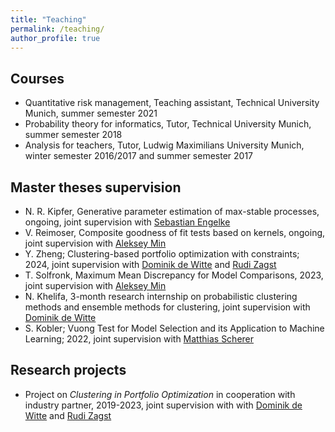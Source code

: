 ```yaml
---
title: "Teaching"
permalink: /teaching/
author_profile: true
---
```

<!--- layout: archive --->

## Courses

+ Quantitative risk management, Teaching assistant, Technical University Munich, summer semester 2021
+ Probability theory for informatics, Tutor, Technical University Munich, summer semester 2018
+ Analysis for teachers, Tutor, Ludwig Maximilians University Munich, winter semester 2016/2017 and summer semester 2017

## Master theses supervision

+ N. R. Kipfer, Generative parameter estimation of max-stable processes, ongoing, joint supervision with [Sebastian Engelke](http://www.sengelke.com/)
+ V. Reimoser, Composite goodness of fit tests based on kernels, ongoing, joint supervision with [Aleksey Min](https://www.math.cit.tum.de/mathfinance/personen/professorinnen-und-professoren/aleksey-min/)
+ Y. Zheng; Clustering-based portfolio optimization with constraints; 2024, joint supervision with [Dominik de Witte](https://www.math.cit.tum.de/mathfinance/personen/doktorandeninnen-und-postdocs/dominik-de-witte/) and [Rudi Zagst](https://www.math.cit.tum.de/mathfinance/personen/professorinnen-und-professoren/rudi-zagst/)
+ T. Solfronk, Maximum Mean Discrepancy for Model Comparisons, 2023, joint supervision with [Aleksey Min](https://www.math.cit.tum.de/mathfinance/personen/professorinnen-und-professoren/aleksey-min/)
+ N. Khelifa, 3-month research internship on probabilistic clustering methods and ensemble methods for clustering, joint supervision with [Dominik de Witte](https://www.math.cit.tum.de/mathfinance/personen/doktorandeninnen-und-postdocs/dominik-de-witte/)
+ S. Kobler; Vuong Test for Model Selection and its Application to Machine Learning; 2022, joint supervision with [Matthias Scherer](https://www.math.cit.tum.de/mathfinance/personen/professorinnen-und-professoren/matthias-scherer/)  


## Research projects
+ Project on *Clustering in Portfolio Optimization* in cooperation with industry partner, 2019-2023, joint supervision with with [Dominik de Witte](https://www.math.cit.tum.de/mathfinance/personen/doktorandeninnen-und-postdocs/dominik-de-witte/) and [Rudi Zagst](https://www.math.cit.tum.de/mathfinance/personen/professorinnen-und-professoren/rudi-zagst/)

<!--- {% if author.googlescholar %} --->
<!---   You can also find my articles on <u><a href="{{author.googlescholar}}">my Google Scholar profile</a>.</u>--->
<!--- {% endif %}--->

<!--- {% include base_path %}--->

<!--- {% for post in site.publications reversed %}--->
<!---   {% include archive-single.html %}--->
<!--- {% endfor %}--->
